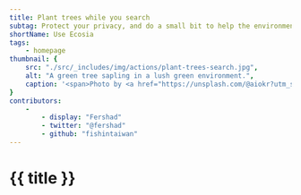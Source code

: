 ```yaml
---
title: Plant trees while you search
subtag: Protect your privacy, and do a small bit to help the environment while you search online.
shortName: Use Ecosia
tags:
    - homepage
thumbnail: { 
    src: "./src/_includes/img/actions/plant-trees-search.jpg", 
    alt: "A green tree sapling in a lush green environment.",
    caption: '<span>Photo by <a href="https://unsplash.com/@aiokr?utm_source=unsplash&amp;utm_medium=referral&amp;utm_content=creditCopyText">aiokr chen</a> on <a href="https://unsplash.com/?utm_source=unsplash&amp;utm_medium=referral&amp;utm_content=creditCopyText">Unsplash</a></span>'
}
contributors:
    - 
        - display: "Fershad"
        - twitter: "@fershad"
        - github: "fishintaiwan"
---
```


<h1>
    {{ title }}
</h1>